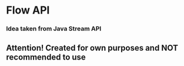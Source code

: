 # Flow API 
### Idea taken from Java Stream API
## Attention! Created for own purposes and NOT recommended to use
